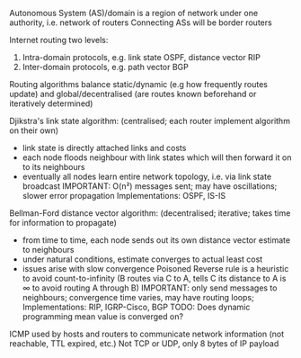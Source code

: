 <!-- SPDX-License-Identifier: zlib-acknowledgement -->

Autonomous System (AS)/domain is a region of network under one authority, i.e. network of routers 
Connecting ASs will be border routers

Internet routing two levels:
1. Intra-domain protocols, e.g. link state OSPF, distance vector RIP
2. Inter-domain protocols, e.g. path vector BGP 

Routing algorithms balance static/dynamic (e.g how frequently routes update) 
and global/decentralised (are routes known beforehand or iteratively determined) 

Djikstra's link state algorithm: (centralised; each router implement algorithm on their own)
* link state is directly attached links and costs
* each node floods neighbour with link states which will then forward it on to its neighbours
* eventually all nodes learn entire network topology, i.e. via link state broadcast
IMPORTANT: O(n²) messages sent; may have oscillations; slower error propagation 
Implementations: OSPF, IS-IS

Bellman-Ford distance vector algorithm: (decentralised; iterative; takes time for information to propagate)
* from time to time, each node sends out its own distance vector estimate to neighbours   
* under natural conditions, estimate converges to actual least cost
* issues arise with slow convergence 
Poisoned Reverse rule is a heuristic to avoid count-to-infinity
(B routes via C to A, tells C its distance to A is ∞ to avoid routing A through B)
IMPORTANT: only send messages to neighbours; convergence time varies, may have routing loops;
Implementations: RIP, IGRP-Cisco, BGP 
TODO: Does dynamic programming mean value is converged on?

ICMP used by hosts and routers to communicate network information (not reachable, TTL expired, etc.)
Not TCP or UDP, only 8 bytes of IP payload
